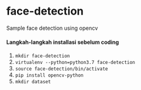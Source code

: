# face-detection
Sample face detection using opencv

#### Langkah-langkah installasi sebelum coding
1. ```mkdir face-detection```
2. ```virtualenv --python=python3.7 face-detection```
3. ```source face-detection/bin/activate```
4. ```pip install opencv-python```
5. ```mkdir dataset```
